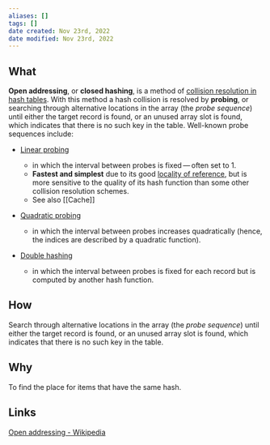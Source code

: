 ```yaml
---
aliases: []
tags: []
date created: Nov 23rd, 2022
date modified: Nov 23rd, 2022
---
```


## What
**Open addressing**, or **closed hashing**, is a method of [collision resolution in hash tables](https://en.wikipedia.org/wiki/Hash_table#Collision_resolution "Hash table"). With this method a hash collision is resolved by **probing**, or searching through alternative locations in the array (the _probe sequence_) until either the target record is found, or an unused array slot is found, which indicates that there is no such key in the table. Well-known probe sequences include:
- [Linear probing](https://en.wikipedia.org/wiki/Linear_probing "Linear probing")
	- in which the interval between probes is fixed — often set to 1.
	- **Fastest and simplest** due to its good [locality of reference](https://en.wikipedia.org/wiki/Locality_of_reference "Locality of reference"), but is more sensitive to the quality of its hash function than some other collision resolution schemes.
	- See also [[Cache]]

- [Quadratic probing](https://en.wikipedia.org/wiki/Quadratic_probing "Quadratic probing")
	- in which the interval between probes increases quadratically (hence, the indices are described by a quadratic function).

- [Double hashing](https://en.wikipedia.org/wiki/Double_hashing "Double hashing")  
	- in which the interval between probes is fixed for each record but is computed by another hash function.

## How
Search through alternative locations in the array (the _probe sequence_) until either the target record is found, or an unused array slot is found, which indicates that there is no such key in the table.

## Why
To find the place for items that have the same hash.

## Links
[Open addressing - Wikipedia](https://en.wikipedia.org/wiki/Open_addressing)